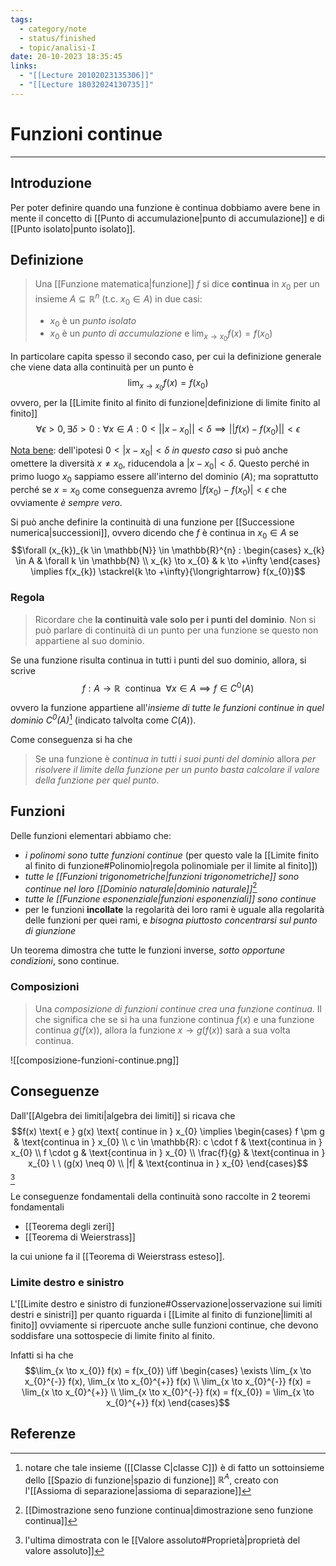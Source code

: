 ```yaml
---
tags:
  - category/note
  - status/finished
  - topic/analisi-I
date: 20-10-2023 18:35:45
links:
  - "[[Lecture 20102023135306]]"
  - "[[Lecture 18032024130735]]"
---
```

# Funzioni continue
---
## Introduzione
Per poter definire quando una funzione è continua dobbiamo avere bene in mente il concetto di [[Punto di accumulazione|punto di accumulazione]] e di [[Punto isolato|punto isolato]].

## Definizione
> Una [[Funzione matematica|funzione]] $f$ si dice **continua** in $x_{0}$ per un insieme $A \subseteq \mathbb{R}^{n}$ (t.c. $x_{0} \in A$) in due casi:
> - $x_{0}$ è un _punto isolato_
> - $x_{0}$ è un _punto di accumulazione_ e $\lim_{x \to x_{0}} f(x) = f(x_{0})$

In particolare capita spesso il secondo caso, per cui la definizione generale che viene data alla continuità per un punto è
$$\lim_{x \to x_{0}} f(x) = f(x_{0})$$
ovvero, per la [[Limite finito al finito di funzione|definizione di limite finito al finito]]
$$\forall \epsilon > 0, \exists \delta > 0: \forall x \in A: 0 < ||x-x_{0}|| < \delta \implies ||f(x)-f(x_{0})|| < \epsilon$$

<u>Nota bene</u>: dell'ipotesi $0 < |x-x_{0}| < \delta$ _in questo caso_ si può anche omettere la diversità $x \neq x_{0}$, riducendola a $|x-x_{0}| < \delta$. Questo perché in primo luogo $x_{0}$ sappiamo essere all'interno del dominio ($A$); ma soprattutto perché se $x=x_{0}$ come conseguenza avremo $|f(x_{0})-f(x_{0})| < \epsilon$ che ovviamente _è sempre vero_.

Si può anche definire la continuità di una funzione per [[Successione numerica|successioni]], ovvero dicendo che $f$ è continua in $x_{0} \in A$ se
$$\forall (x_{k})_{k \in \mathbb{N}} \in \mathbb{R}^{n} : \begin{cases} x_{k} \in A & \forall k \in \mathbb{N} \\ x_{k} \to x_{0} & k \to +\infty \end{cases} \implies f(x_{k}) \stackrel{k \to +\infty}{\longrightarrow} f(x_{0})$$

### Regola
> Ricordare che **la continuità vale solo per i punti del dominio**. Non si può parlare di continuità di un punto per una funzione se questo non appartiene al suo dominio.

Se una funzione risulta continua in tutti i punti del suo dominio, allora, si scrive
$$f: A \to \mathbb{R} \ \text{ continua } \ \forall x \in A \implies f \in C^{0}(A)$$

ovvero la funzione appartiene all'_insieme di tutte le funzioni continue in quel dominio $C^{0}(A)$_[^1] (indicato talvolta come $C(A)$).

Come conseguenza si ha che
> Se una funzione è _continua in tutti i suoi punti del dominio_ allora _per risolvere il limite della funzione per un punto basta calcolare il valore della funzione per quel punto_.

## Funzioni
Delle funzioni elementari abbiamo che:
- _i polinomi sono tutte funzioni continue_ (per questo vale la [[Limite finito al finito di funzione#Polinomio|regola polinomiale per il limite al finito]])
- _tutte le [[Funzioni trigonometriche|funzioni trigonometriche]] sono continue nel loro [[Dominio naturale|dominio naturale]]_[^3]
- _tutte le [[Funzione esponenziale|funzioni esponenziali]] sono continue_
- per le funzioni **incollate** la regolarità dei loro rami è uguale alla regolarità delle funzioni per quei rami, e _bisogna piuttosto concentrarsi sul punto di giunzione_

Un teorema dimostra che tutte le funzioni inverse, _sotto opportune condizioni_, sono continue.

### Composizioni
> Una _composizione di funzioni continue crea una funzione continua_. Il che significa che se si ha una funzione continua $f(x)$ e una funzione continua $g(f(x))$, allora la funzione $x \to g(f(x))$ sarà a sua volta continua.

![[composizione-funzioni-continue.png]]

## Conseguenze
Dall'[[Algebra dei limiti|algebra dei limiti]] si ricava che
$$f(x) \text{ e } g(x) \text{ continue in } x_{0} \implies \begin{cases} f \pm g & \text{continua in } x_{0} \\ c \in \mathbb{R}: c \cdot f & \text{continua in } x_{0} \\ f \cdot g & \text{continua in } x_{0} \\ \frac{f}{g} & \text{continua in } x_{0} \ \ (g(x) \neq 0) \\ |f| & \text{continua in } x_{0} \end{cases}$$[^2]

Le conseguenze fondamentali della continuità sono raccolte in 2 teoremi fondamentali
- [[Teorema degli zeri]]
- [[Teorema di Weierstrass]]

la cui unione fa il [[Teorema di Weierstrass esteso]].

### Limite destro e sinistro
L'[[Limite destro e sinistro di funzione#Osservazione|osservazione sui limiti destri e sinistri]] per quanto riguarda i [[Limite al finito di funzione|limiti al finito]] ovviamente si ripercuote anche sulle funzioni continue, che devono soddisfare una sottospecie di limite finito al finito.

Infatti si ha che
$$\lim_{x \to x_{0}} f(x) = f(x_{0}) \iff \begin{cases} \exists \lim_{x \to x_{0}^{-}} f(x), \lim_{x \to x_{0}^{+}} f(x) \\ \lim_{x \to x_{0}^{-}} f(x) = \lim_{x \to x_{0}^{+}} \\ \lim_{x \to x_{0}^{-}} f(x) = f(x_{0}) = \lim_{x \to x_{0}^{+}} f(x) \end{cases}$$

## Referenze
[^1]: notare che tale insieme ([[Classe C|classe C]]) è di fatto un sottoinsieme dello [[Spazio di funzione|spazio di funzione]] $\mathbb{R}^{A}$, creato con l'[[Assioma di separazione|assioma di separazione]]
[^2]: l'ultima dimostrata con le [[Valore assoluto#Proprietà|proprietà del valore assoluto]]
[^3]: [[Dimostrazione seno funzione continua|dimostrazione seno funzione continua]]